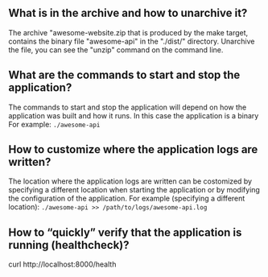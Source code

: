 ## What is in the archive and how to unarchive it?
The archive "awesome-website.zip that is produced by the make target, contains the binary file "awesome-api" in the "./dist/" directory.
Unarchive the file, you can see the "unzip" command on the command line.
## What are the commands to start and stop the application?
The commands to start and stop the application will depend on how the application was built and how it runs.
In this case the application is a binary
For example:
```./awesome-api```
## How to customize where the application logs are written?
The location where the application logs are written can be costomized by specifying a different location when starting the application or by modifying the configuration of the application.
For example (specifying a different location):
```./awesome-api >> /path/to/logs/awesome-api.log```
## How to “quickly” verify that the application is running (healthcheck)?
curl http://localhost:8000/health
